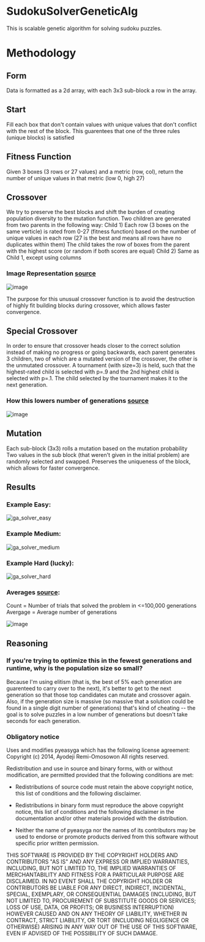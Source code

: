 # SudokuSolverGeneticAlg

This is scalable genetic algorithm for solving sudoku puzzles.

# Methodology
## Form
Data is formatted as a 2d array, with each 3x3 sub-block a row in the array.

## Start
Fill each box that don't contain values with unique values that don't conflict with the rest of the block. This guarentees that one of the three rules (unique blocks) is satisfied

## Fitness Function
Given 3 boxes (3 rows or 27 values) and a metric (row, col), return the number of unique values in that metric (low 0, high 27)

## Crossover
We try to preserve the best blocks and shift the burden of creating population diversity to the mutation function.
Two children are generated from two parents in the following way:
Child 1) 
  Each row (3 boxes on the same verticle) is rated from 0-27 (fitness function) based on the number of unique values in each row (27 is the best and means all rows have no duplicates within them)
  The child takes the row of boxes from the parent with the highest score (or random if both scores are equal)
Child 2) Same as Child 1, except using columns

### Image Representation [source](https://www.researchgate.net/publication/224180108_Solving_Sudoku_with_genetic_operations_that_preserve_building_blocks)

![image](https://user-images.githubusercontent.com/49295341/142952079-534bf620-4f4b-416e-8eaf-8acc23982913.png)

The purpose for this unusual crossover function is to
avoid the destruction of highly fit building blocks during crossover, which allows faster convergence.

## Special Crossover
In order to ensure that crossover heads closer to the correct solution instead of making no progress or going backwards, each parent generates 3 children, two of which are a mutated version of the crossover, the other is the unmutated crossover. A tournament (with size=3) is held, such that the highest-rated child is selected with p=.9 and the 2nd highest child is selected with p=.1. The child selected by the tournament makes it to the next generation.
### How this lowers number of generations [source](https://www.researchgate.net/publication/224180108_Solving_Sudoku_with_genetic_operations_that_preserve_building_blocks)


![image](https://user-images.githubusercontent.com/49295341/144790771-8a154393-c042-408c-baa9-3f272b40099c.png)


## Mutation
Each sub-block (3x3) rolls a mutation based on the mutation probability
Two values in the sub block (that weren't given in the initial problem) are randomly selected and swapped. Preserves the uniqueness of the block, which allows for faster convergence.

## Results

### Example Easy:
![ga_solver_easy](https://user-images.githubusercontent.com/49295341/144789430-6da88db9-b383-4dcc-af96-18c45f872f01.PNG)

### Example Medium:
![ga_solver_medium](https://user-images.githubusercontent.com/49295341/144789466-fe8cfdf2-7a01-468f-823c-d2ff21060fa2.PNG)

### Example Hard (lucky):
![ga_solver_hard](https://user-images.githubusercontent.com/49295341/144789511-91bc9748-bc37-42f0-960d-02ea3beedccf.PNG)

### Averages [source](https://www.researchgate.net/publication/224180108_Solving_Sudoku_with_genetic_operations_that_preserve_building_blocks):
Count = Number of trials that solved the problem in <=100,000 generations
Avergage = Average number of generations

![image](https://user-images.githubusercontent.com/49295341/144789308-9a71b197-f31e-4fda-a6dd-8fbe0e68eb74.png)



## Reasoning
### If you're trying to optimize this in the fewest generations and runtime, why is the population size so small?
Because I'm using elitism (that is, the best of 5% each generation are guarenteed to carry over to the next), it's better to get to the next generation so that those top candidates can mutate and crossover again. Also, if the generation size is massive (so massive that a solution could be found in a single digit number of generations) that's kind of cheating -- the goal is to solve puzzles in a low number of generations but doesn't take seconds for each generation.


### Obligatory notice
Uses and modifies pyeasyga which has the following license agreement:
Copyright (c) 2014, Ayodeji Remi-Omosowon
All rights reserved.

Redistribution and use in source and binary forms, with or without modification, are permitted provided that the following conditions are met:

* Redistributions of source code must retain the above copyright notice, this list of conditions and the following disclaimer.

* Redistributions in binary form must reproduce the above copyright notice, this list of conditions and the following disclaimer in the documentation and/or other materials provided with the distribution.

* Neither the name of pyeasyga nor the names of its contributors may be used to endorse or promote products derived from this software without specific prior written permission.

THIS SOFTWARE IS PROVIDED BY THE COPYRIGHT HOLDERS AND CONTRIBUTORS "AS IS" AND ANY EXPRESS OR IMPLIED WARRANTIES, INCLUDING, BUT NOT LIMITED TO, THE IMPLIED WARRANTIES OF MERCHANTABILITY AND FITNESS FOR A PARTICULAR PURPOSE ARE DISCLAIMED. IN NO EVENT SHALL THE COPYRIGHT HOLDER OR CONTRIBUTORS BE LIABLE FOR ANY DIRECT, INDIRECT, INCIDENTAL, SPECIAL, EXEMPLARY, OR CONSEQUENTIAL DAMAGES (INCLUDING, BUT NOT LIMITED TO, PROCUREMENT OF SUBSTITUTE GOODS OR SERVICES; LOSS OF USE, DATA, OR PROFITS; OR BUSINESS INTERRUPTION) HOWEVER CAUSED AND ON ANY THEORY OF LIABILITY, WHETHER IN CONTRACT, STRICT LIABILITY, OR TORT (INCLUDING NEGLIGENCE OR OTHERWISE) ARISING IN ANY WAY OUT OF THE USE OF THIS SOFTWARE, EVEN IF ADVISED OF THE POSSIBILITY OF SUCH DAMAGE.
